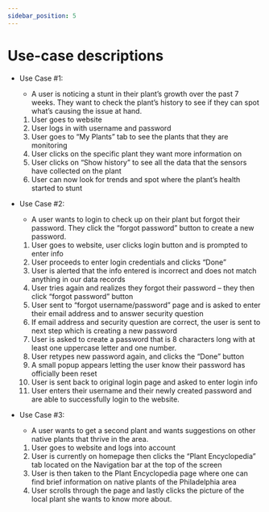 ```yaml
---
sidebar_position: 5
---
```


# Use-case descriptions

* Use Case #1: 
    * A user is noticing a stunt in their plant’s growth over the past 7 weeks. They want to check the plant’s history to see if they can spot what’s causing the issue at hand.
    1. User goes to website  
    2. User logs in with username and password  
    3. User goes to “My Plants” tab to see the plants that they are monitoring  
    4. User clicks on the specific plant they want more information on  
    5. User clicks on “Show history” to see all the data that the sensors have collected on the plant  
    6. User can now look for trends and spot where the plant’s health started to stunt


* Use Case #2: 
    * A user wants to login to check up on their plant but forgot their password. They click the “forgot password” button to create a new password.
    1. User goes to website, user clicks login button and is prompted to enter info 
    2. User proceeds to enter login credentials and clicks “Done” 
    3. User is alerted that the info entered is incorrect and does not match anything in our data records  
    4. User tries again and realizes they forgot their password – they then click “forgot password” button  
    5. User sent to “forgot username/password” page and is asked to enter their email address and to answer security question  
    6. If email address and security question are correct, the user is sent to next step which is creating a new password
    7. User is asked to create a password that is 8 characters long with at least one uppercase letter and one number.
    8. User retypes new password again, and clicks the “Done” button 
    9. A small popup appears letting the user know their password has officially been reset  
    10. User is sent back to original login page and asked to enter login info  
    11. User enters their username and their newly created password and are able to successfully login to the website.


* Use Case #3: 
    * A user wants to get a second plant and wants suggestions on other native plants that thrive in the area.  
    1. User goes to website and logs into account  
    2. User is currently on homepage then clicks the “Plant Encyclopedia” tab located on the Navigation bar at the top of the screen  
    3. User is then taken to the Plant Encyclopedia page where one can find brief information on native plants of the Philadelphia area  
    4. User scrolls through the page and lastly clicks the picture of the local plant she wants to know more about.  
